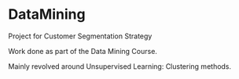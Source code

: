 # DataMining
Project for Customer Segmentation Strategy

Work done as part of the Data Mining Course.

Mainly revolved around Unsupervised Learning: Clustering methods.
